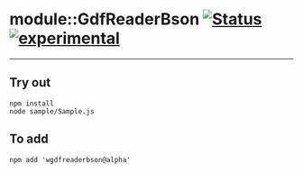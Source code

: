 
# module::GdfReaderBson  [![Status](https://github.com/Wandalen/wGdfReaderBson/workflows/Test/badge.svg)](https://github.com/Wandalen/wGdfReaderBson/actions?query=workflow%3ATest) [![experimental](https://img.shields.io/badge/stability-experimental-orange.svg)](https://github.com/emersion/stability-badges#experimental)

___

## Try out
```
npm install
node sample/Sample.js
```

## To add
```
npm add 'wgdfreaderbson@alpha'
```

